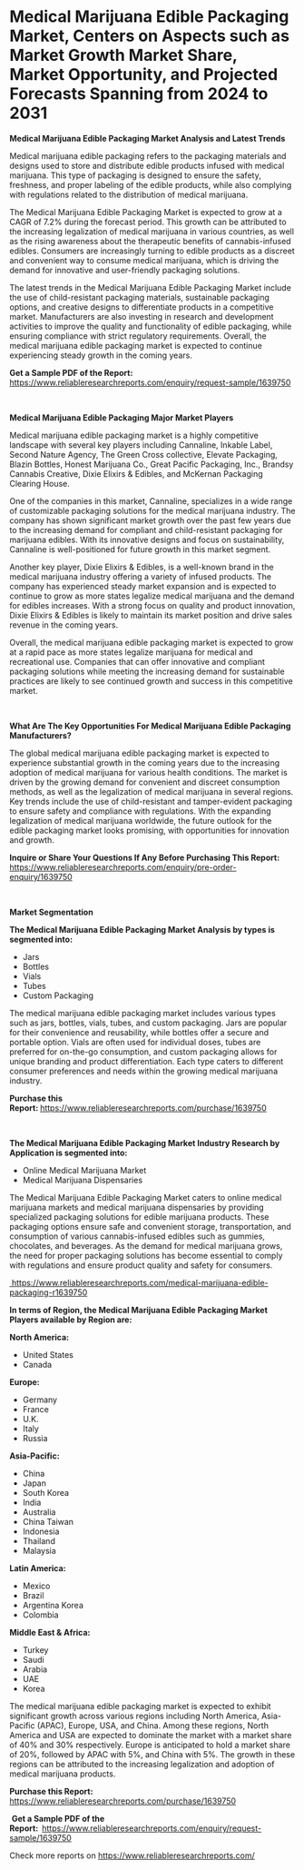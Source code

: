 <p><h1>Medical Marijuana Edible Packaging Market, Centers on Aspects such as Market Growth Market Share, Market Opportunity, and Projected Forecasts Spanning from 2024 to 2031</h1></p><p><strong>Medical Marijuana Edible Packaging Market Analysis and Latest Trends</strong></p>
<p><p>Medical marijuana edible packaging refers to the packaging materials and designs used to store and distribute edible products infused with medical marijuana. This type of packaging is designed to ensure the safety, freshness, and proper labeling of the edible products, while also complying with regulations related to the distribution of medical marijuana.</p><p>The Medical Marijuana Edible Packaging Market is expected to grow at a CAGR of 7.2% during the forecast period. This growth can be attributed to the increasing legalization of medical marijuana in various countries, as well as the rising awareness about the therapeutic benefits of cannabis-infused edibles. Consumers are increasingly turning to edible products as a discreet and convenient way to consume medical marijuana, which is driving the demand for innovative and user-friendly packaging solutions.</p><p>The latest trends in the Medical Marijuana Edible Packaging Market include the use of child-resistant packaging materials, sustainable packaging options, and creative designs to differentiate products in a competitive market. Manufacturers are also investing in research and development activities to improve the quality and functionality of edible packaging, while ensuring compliance with strict regulatory requirements. Overall, the medical marijuana edible packaging market is expected to continue experiencing steady growth in the coming years.</p></p>
<p><strong>Get a Sample PDF of the Report:&nbsp;</strong> <a href="https://www.reliableresearchreports.com/enquiry/request-sample/1639750">https://www.reliableresearchreports.com/enquiry/request-sample/1639750</a></p>
<p>&nbsp;</p>
<p><strong>Medical Marijuana Edible Packaging Major Market Players</strong></p>
<p><p>Medical marijuana edible packaging market is a highly competitive landscape with several key players including Cannaline, Inkable Label, Second Nature Agency, The Green Cross collective, Elevate Packaging, Blazin Bottles, Honest Marijuana Co., Great Pacific Packaging, Inc., Brandsy Cannabis Creative, Dixie Elixirs & Edibles, and McKernan Packaging Clearing House.</p><p>One of the companies in this market, Cannaline, specializes in a wide range of customizable packaging solutions for the medical marijuana industry. The company has shown significant market growth over the past few years due to the increasing demand for compliant and child-resistant packaging for marijuana edibles. With its innovative designs and focus on sustainability, Cannaline is well-positioned for future growth in this market segment.</p><p>Another key player, Dixie Elixirs & Edibles, is a well-known brand in the medical marijuana industry offering a variety of infused products. The company has experienced steady market expansion and is expected to continue to grow as more states legalize medical marijuana and the demand for edibles increases. With a strong focus on quality and product innovation, Dixie Elixirs & Edibles is likely to maintain its market position and drive sales revenue in the coming years.</p><p>Overall, the medical marijuana edible packaging market is expected to grow at a rapid pace as more states legalize marijuana for medical and recreational use. Companies that can offer innovative and compliant packaging solutions while meeting the increasing demand for sustainable practices are likely to see continued growth and success in this competitive market.</p></p>
<p>&nbsp;</p>
<p><strong>What Are The Key Opportunities For Medical Marijuana Edible Packaging Manufacturers?</strong></p>
<p><p>The global medical marijuana edible packaging market is expected to experience substantial growth in the coming years due to the increasing adoption of medical marijuana for various health conditions. The market is driven by the growing demand for convenient and discreet consumption methods, as well as the legalization of medical marijuana in several regions. Key trends include the use of child-resistant and tamper-evident packaging to ensure safety and compliance with regulations. With the expanding legalization of medical marijuana worldwide, the future outlook for the edible packaging market looks promising, with opportunities for innovation and growth.</p></p>
<p><strong>Inquire or Share Your Questions If Any Before Purchasing This Report:</strong> <a href="https://www.reliableresearchreports.com/enquiry/pre-order-enquiry/1639750">https://www.reliableresearchreports.com/enquiry/pre-order-enquiry/1639750</a></p>
<p>&nbsp;</p>
<p><strong>Market Segmentation</strong></p>
<p><strong>The Medical Marijuana Edible Packaging Market Analysis by types is segmented into:</strong></p>
<p><ul><li>Jars</li><li>Bottles</li><li>Vials</li><li>Tubes</li><li>Custom Packaging</li></ul></p>
<p><p>The medical marijuana edible packaging market includes various types such as jars, bottles, vials, tubes, and custom packaging. Jars are popular for their convenience and reusability, while bottles offer a secure and portable option. Vials are often used for individual doses, tubes are preferred for on-the-go consumption, and custom packaging allows for unique branding and product differentiation. Each type caters to different consumer preferences and needs within the growing medical marijuana industry.</p></p>
<p><strong>Purchase this Report:&nbsp;</strong><a href="https://www.reliableresearchreports.com/purchase/1639750">https://www.reliableresearchreports.com/purchase/1639750</a></p>
<p>&nbsp;</p>
<p><strong>The Medical Marijuana Edible Packaging Market Industry Research by Application is segmented into:</strong></p>
<p><ul><li>Online Medical Marijuana Market</li><li>Medical Marijuana Dispensaries</li></ul></p>
<p><p>The Medical Marijuana Edible Packaging Market caters to online medical marijuana markets and medical marijuana dispensaries by providing specialized packaging solutions for edible marijuana products. These packaging options ensure safe and convenient storage, transportation, and consumption of various cannabis-infused edibles such as gummies, chocolates, and beverages. As the demand for medical marijuana grows, the need for proper packaging solutions has become essential to comply with regulations and ensure product quality and safety for consumers.</p></p>
<p><a href="https://www.reliableresearchreports.com/medical-marijuana-edible-packaging-r1639750">&nbsp;https://www.reliableresearchreports.com/medical-marijuana-edible-packaging-r1639750</a></p>
<p><strong>In terms of Region, the Medical Marijuana Edible Packaging Market Players available by Region are:</strong></p>
<p>
    <p> <strong> North America: </strong>
        <ul>
            <li>United States</li>
            <li>Canada</li>
        </ul>
        </p> 
    <p> <strong> Europe: </strong>
        <ul>
            <li>Germany</li>
            <li>France</li>
            <li>U.K.</li>
            <li>Italy</li>
            <li>Russia</li>
        </ul>
        </p> 
    <p> <strong> Asia-Pacific: </strong>
        <ul>
            <li>China</li>
            <li>Japan</li>
            <li>South Korea</li>
            <li>India</li>
            <li>Australia</li>
            <li>China Taiwan</li>
            <li>Indonesia</li>
            <li>Thailand</li>
            <li>Malaysia</li>
        </ul>
        </p> 
    <p> <strong> Latin America: </strong>
        <ul>
            <li>Mexico</li>
            <li>Brazil</li>
            <li>Argentina Korea</li>
            <li>Colombia</li>
        </ul>
        </p> 
    <p> <strong> Middle East & Africa: </strong>
        <ul>
            <li>Turkey</li>
            <li>Saudi</li>
            <li>Arabia</li>
            <li>UAE</li>
            <li>Korea</li>
        </ul>
    </p>
    </p>
<p><p>The medical marijuana edible packaging market is expected to exhibit significant growth across various regions including North America, Asia-Pacific (APAC), Europe, USA, and China. Among these regions, North America and USA are expected to dominate the market with a market share of 40% and 30% respectively. Europe is anticipated to hold a market share of 20%, followed by APAC with 5%, and China with 5%. The growth in these regions can be attributed to the increasing legalization and adoption of medical marijuana products.</p></p>
<p><strong>Purchase this Report: </strong><a href="https://www.reliableresearchreports.com/purchase/1639750">https://www.reliableresearchreports.com/purchase/1639750</a></p>
<p>&nbsp;<strong>Get a Sample PDF of the Report:&nbsp;&nbsp;</strong><a href="https://www.reliableresearchreports.com/enquiry/request-sample/1639750">https://www.reliableresearchreports.com/enquiry/request-sample/1639750</a></p>
<p><strong></strong></p>
<p>Check more reports on <a href="https://www.reliableresearchreports.com/">https://www.reliableresearchreports.com/</a></p>